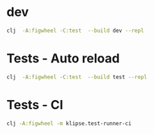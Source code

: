# dev
```bash
clj  -A:figwheel -C:test  --build dev --repl
```


# Tests - Auto reload
```bash
clj  -A:figwheel -C:test  --build test --repl
```


# Tests - CI

```bash
clj -A:figwheel -m klipse.test-runner-ci
```